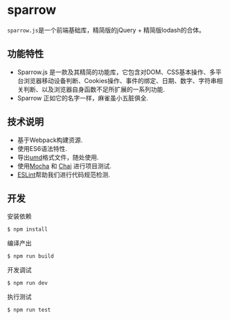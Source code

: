 # sparrow

`sparrow.js`是一个前端基础库，精简版的jQuery + 精简版lodash的合体。

## 功能特性

- Sparrow.js 是一款及其精简的功能库，它包含对DOM、CSS基本操作、多平台浏览器移动设备判断、Cookies操作、事件的绑定、日期、数字、字符串相关判断、以及浏览器自身函数不足所扩展的一系列功能.
- Sparrow 正如它的名字一样，麻雀虽小五脏俱全.
## 技术说明

* 基于Webpack构建资源.
* 使用ES6语法特性.
* 导出[umd](https://github.com/umdjs/umd)格式文件，随处使用.
* 使用[Mocha](http://mochajs.org/) 和 [Chai](http://chaijs.com/) 进行项目测试.
* [ESLint](http://eslint.org/)帮助我们进行代码规范检测.

## 开发

安装依赖
```
$ npm install
```

编译产出
```
$ npm run build
```

开发调试
```
$ npm run dev
```

执行测试
```
$ npm run test
```
